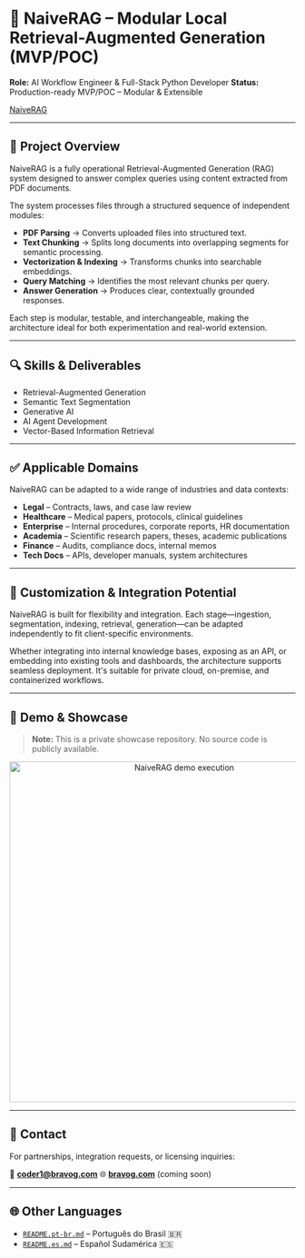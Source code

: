 # 📂 NaiveRAG – Modular Local Retrieval-Augmented Generation (MVP/POC)

**Role:** AI Workflow Engineer & Full-Stack Python Developer
**Status:** Production-ready MVP/POC – Modular & Extensible

[NaiveRAG]()

---

## 📘 Project Overview

NaiveRAG is a fully operational Retrieval-Augmented Generation (RAG) system designed to answer complex queries using content extracted from PDF documents.

The system processes files through a structured sequence of independent modules:

* **PDF Parsing** → Converts uploaded files into structured text.
* **Text Chunking** → Splits long documents into overlapping segments for semantic processing.
* **Vectorization & Indexing** → Transforms chunks into searchable embeddings.
* **Query Matching** → Identifies the most relevant chunks per query.
* **Answer Generation** → Produces clear, contextually grounded responses.

Each step is modular, testable, and interchangeable, making the architecture ideal for both experimentation and real-world extension.

---

## 🔍 Skills & Deliverables

* Retrieval-Augmented Generation
* Semantic Text Segmentation
* Generative AI
* AI Agent Development
* Vector-Based Information Retrieval

---

## ✅ Applicable Domains

NaiveRAG can be adapted to a wide range of industries and data contexts:

* **Legal** – Contracts, laws, and case law review
* **Healthcare** – Medical papers, protocols, clinical guidelines
* **Enterprise** – Internal procedures, corporate reports, HR documentation
* **Academia** – Scientific research papers, theses, academic publications
* **Finance** – Audits, compliance docs, internal memos
* **Tech Docs** – APIs, developer manuals, system architectures

---

## 🔧 Customization & Integration Potential

NaiveRAG is built for flexibility and integration. Each stage—ingestion, segmentation, indexing, retrieval, generation—can be adapted independently to fit client-specific environments.

Whether integrating into internal knowledge bases, exposing as an API, or embedding into existing tools and dashboards, the architecture supports seamless deployment. It's suitable for private cloud, on-premise, and containerized workflows.

---

## 👀 Demo & Showcase

> **Note:** This is a private showcase repository.
> No source code is publicly available.

<p align="center">
  <img src="assets/demo.gif" alt="NaiveRAG demo execution" width="600"/>
</p>

---

## 📩 Contact

For partnerships, integration requests, or licensing inquiries:

📧 **[coder1@bravog.com](mailto:coder1@bravog.com)**
🌐 **[bravog.com](https://bravog.com)** (coming soon)

---

## 🌐 Other Languages

* [`README.pt-br.md`](README.pt-br.md) – Português do Brasil 🇧🇷
* [`README.es.md`](README.es.md) – Español Sudamérica 🇪🇸

